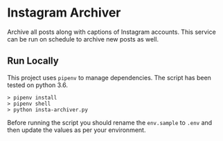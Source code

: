 # Instagram Archiver
Archive all posts along with captions of Instagram accounts. This service can be run on schedule to archive new posts as well.

## Run Locally
This project uses `pipenv` to manage dependencies. The script has been tested on python 3.6.
```
> pipenv install
> pipenv shell
> python insta-archiver.py
```

Before running the script you should rename the `env.sample` to `.env` and then update the values as per your environment.

